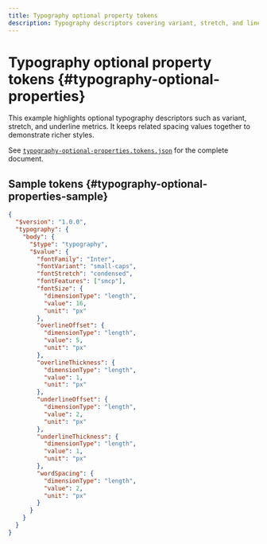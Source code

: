 ```yaml
---
title: Typography optional property tokens
description: Typography descriptors covering variant, stretch, and line metrics.
---
```


# Typography optional property tokens {#typography-optional-properties}

This example highlights optional typography descriptors such as variant, stretch, and underline metrics. It keeps related spacing values together to demonstrate richer styles.

See [`typography-optional-properties.tokens.json`](https://github.com/bylapidist/dtif/blob/main/examples/typography-optional-properties.tokens.json) for the complete document.

## Sample tokens {#typography-optional-properties-sample}

```json dtif
{
  "$version": "1.0.0",
  "typography": {
    "body": {
      "$type": "typography",
      "$value": {
        "fontFamily": "Inter",
        "fontVariant": "small-caps",
        "fontStretch": "condensed",
        "fontFeatures": ["smcp"],
        "fontSize": {
          "dimensionType": "length",
          "value": 16,
          "unit": "px"
        },
        "overlineOffset": {
          "dimensionType": "length",
          "value": 5,
          "unit": "px"
        },
        "overlineThickness": {
          "dimensionType": "length",
          "value": 1,
          "unit": "px"
        },
        "underlineOffset": {
          "dimensionType": "length",
          "value": 2,
          "unit": "px"
        },
        "underlineThickness": {
          "dimensionType": "length",
          "value": 1,
          "unit": "px"
        },
        "wordSpacing": {
          "dimensionType": "length",
          "value": 2,
          "unit": "px"
        }
      }
    }
  }
}
```
